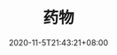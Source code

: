 ---
title: "药物"
date: 2020-11-5T21:43:21+08:00
description: 
draft: false
weight: 1
collapsible: true
---